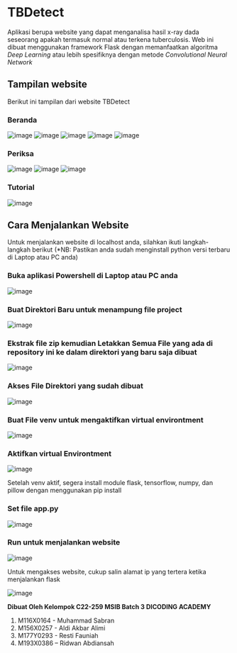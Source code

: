 # TBDetect
Aplikasi berupa website yang dapat menganalisa hasil x-ray dada seseorang apakah termasuk normal atau terkena tuberculosis. Web ini dibuat menggunakan framework Flask dengan memanfaatkan algoritma _Deep Learning_ atau lebih spesifiknya dengan metode
_Convolutional Neural Network_

## Tampilan website
Berikut ini tampilan dari website TBDetect
### Beranda


![image](https://user-images.githubusercontent.com/113587270/206158126-ccfec395-26a5-4a22-9743-dce231a188a4.png)
![image](https://user-images.githubusercontent.com/113587270/206158280-56856b54-1f09-464b-a5f0-7ac48dce8f61.png)
![image](https://user-images.githubusercontent.com/113587270/206158386-3e1985ea-a827-4796-b453-38c2f67400e9.png)
![image](https://user-images.githubusercontent.com/113587270/206158469-9df68335-7168-4b88-bffc-8507897a0e2e.png)
![image](https://user-images.githubusercontent.com/113587270/206158590-32665394-1846-45aa-8d41-1adaec9e6bf2.png)

### Periksa


![image](https://user-images.githubusercontent.com/113587270/206158820-b76b0ec6-a386-45d9-9abe-3fa12b6910ab.png)
![image](https://user-images.githubusercontent.com/113587270/206159044-2e94e24a-c0fc-4d43-9159-c9fc3e36ebdd.png)
![image](https://user-images.githubusercontent.com/113587270/206159181-00748ca0-d1d4-42a9-a2e8-0f1ce0966d06.png)

### Tutorial


![image](https://user-images.githubusercontent.com/113587270/206159373-534f8680-394e-4cdd-a67c-d2274b8dbcdd.png)


## Cara Menjalankan Website
Untuk menjalankan website di localhost anda, silahkan ikuti langkah-langkah berikut (*NB: Pastikan anda sudah menginstall python versi terbaru di Laptop atau PC anda)
### Buka aplikasi Powershell di Laptop atau PC anda
![image](https://user-images.githubusercontent.com/113587270/203745039-6d30dddc-9a0b-494b-ab1a-ac5e8c184f40.png)
### Buat Direktori Baru untuk menampung file project
![image](https://user-images.githubusercontent.com/113587270/203745732-530b7949-0074-4de6-bec2-1ed59b399d5b.png)
### Ekstrak file zip kemudian Letakkan Semua File yang ada di repository ini ke dalam direktori yang baru saja dibuat
![image](https://user-images.githubusercontent.com/113587270/203747226-537ffd1c-359d-4443-821e-e0746141dd1d.png)
### Akses File Direktori yang sudah dibuat
![image](https://user-images.githubusercontent.com/113587270/203746029-e815ba70-1195-4466-8308-66618e9a77ce.png)
### Buat File venv untuk mengaktifkan virtual environtment
![image](https://user-images.githubusercontent.com/113587270/203746671-41a01344-1ee9-46b1-ad78-d1266d55773c.png)
### Aktifkan virtual Environtment
![image](https://user-images.githubusercontent.com/113587270/203747446-c610edc8-ad26-4444-86fa-3da363f476b4.png)

Setelah venv aktif, segera install module flask, tensorflow, numpy, dan pillow dengan menggunakan pip install
### Set file app.py
![image](https://user-images.githubusercontent.com/113587270/203747640-ad88f786-b7ff-47ec-81e4-1ed89abdb468.png)
### Run untuk menjalankan website
![image](https://user-images.githubusercontent.com/113587270/203748106-205c2d0d-77cb-4e2e-8355-1a7b20cfee0f.png)


Untuk mengakses website, cukup salin alamat ip yang tertera ketika menjalankan flask


![image](https://user-images.githubusercontent.com/113587270/203748274-777fc135-d689-4341-8f3e-e49d4465586e.png)




**Dibuat Oleh Kelompok C22-259 MSIB Batch 3 DICODING ACADEMY**
<ol>
  <li>M116X0164 - Muhammad Sabran</li>
  <li>M156X0257 - Aldi Akbar Alimi</li>
  <li>M177Y0293 - Resti Fauniah</li>
  <li>M193X0386 – Ridwan Abdiansah</li>
</ol>

